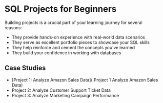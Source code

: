# SQL Projects for Beginners
Building projects is a crucial part of your learning journey for several reasons:

* They provide hands-on experience with real-world data scenarios
* They serve as excellent portfolio pieces to showcase your SQL skills
* They help reinforce and cement the concepts you've learned
* They build your confidence in working with databases
## Case Studies
* [Project 1: Analyze Amazon Sales Data](.Project 1 Analyze Amazon Sales Data)
* Project 2: Analyze Customer Support Ticket Data
* Project 3: Analyze Marketing Campaign Performance
